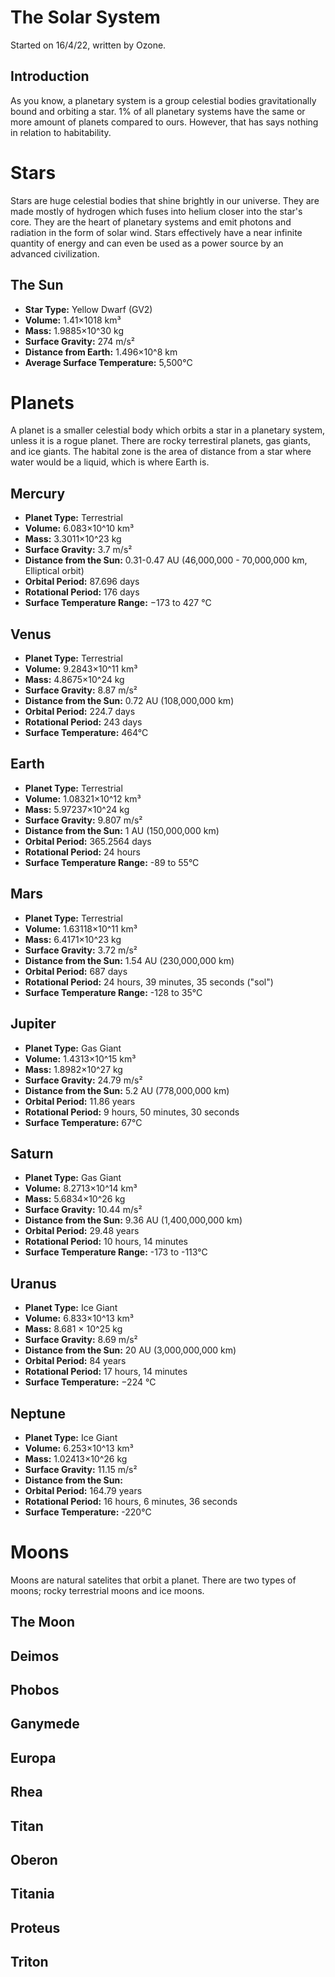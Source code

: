 # The Solar System

Started on 16/4/22, written by Ozone.

## Introduction

As you know, a planetary system is a group celestial bodies gravitationally bound and orbiting a star. 1% of all planetary systems have the same or more amount of planets compared to ours. However, that has says nothing in relation to habitability.




# Stars

Stars are huge celestial bodies that shine brightly in our universe. They are made mostly of hydrogen which fuses into helium closer into the star's core. They are the heart of planetary systems and emit photons and radiation in the form of solar wind. Stars effectively have a near infinite quantity of energy and can even be used as a power source by an advanced civilization.

## The Sun

- **Star Type:** Yellow Dwarf (GV2)
- **Volume:** 1.41×1018 km³
- **Mass:** 1.9885×10^30 kg
- **Surface Gravity:** 274 m/s²
- **Distance from Earth:** 1.496×10^8 km
- **Average Surface Temperature:** 5,500°C




# Planets

A planet is a smaller celestial body which orbits a star in a planetary system, unless it is a rogue planet. There are rocky terrestiral planets, gas giants, and ice giants. The habital zone is the area of distance from a star where water would be a liquid, which is where Earth is.

## Mercury

- **Planet Type:** Terrestrial
- **Volume:** 6.083×10^10 km³
- **Mass:** 3.3011×10^23 kg
- **Surface Gravity:** 3.7 m/s²
- **Distance from the Sun:** 0.31-0.47 AU (46,000,000 - 70,000,000 km, Elliptical orbit)
- **Orbital Period:** 87.696 days
- **Rotational Period:** 176 days
- **Surface Temperature Range:** −173 to 427 °C




## Venus

- **Planet Type:** Terrestrial
- **Volume:** 9.2843×10^11 km³
- **Mass:** 4.8675×10^24 kg
- **Surface Gravity:** 8.87 m/s²
- **Distance from the Sun:** 0.72 AU (108,000,000 km)
- **Orbital Period:** 224.7 days
- **Rotational Period:** 243 days
- **Surface Temperature:** 464°C




## Earth

- **Planet Type:** Terrestrial
- **Volume:** 1.08321×10^12 km³
- **Mass:** 5.97237×10^24 kg
- **Surface Gravity:** 9.807 m/s²
- **Distance from the Sun:** 1 AU (150,000,000 km)
- **Orbital Period:** 365.2564 days
- **Rotational Period:** 24 hours
- **Surface Temperature Range:** -89 to 55°C




## Mars

- **Planet Type:** Terrestrial
- **Volume:** 1.63118×10^11 km³
- **Mass:** 6.4171×10^23 kg
- **Surface Gravity:** 3.72 m/s²
- **Distance from the Sun:** 1.54 AU (230,000,000 km)
- **Orbital Period:** 687 days
- **Rotational Period:** 24 hours, 39 minutes, 35 seconds ("sol")
- **Surface Temperature Range:** -128 to 35°C




## Jupiter

- **Planet Type:** Gas Giant
- **Volume:** 1.4313×10^15 km³
- **Mass:** 1.8982×10^27 kg
- **Surface Gravity:** 24.79 m/s²
- **Distance from the Sun:** 5.2 AU (778,000,000 km)
- **Orbital Period:** 11.86 years
- **Rotational Period:** 9 hours, 50 minutes, 30 seconds
- **Surface Temperature:** 67°C




## Saturn

- **Planet Type:** Gas Giant
- **Volume:** 8.2713×10^14 km³
- **Mass:** 5.6834×10^26 kg
- **Surface Gravity:** 10.44 m/s²
- **Distance from the Sun:** 9.36 AU (1,400,000,000 km)
- **Orbital Period:** 29.48 years
- **Rotational Period:** 10 hours, 14 minutes
- **Surface Temperature Range:** -173 to -113°C




## Uranus

- **Planet Type:** Ice Giant
- **Volume:** 6.833×10^13 km³
- **Mass:** 8.681 × 10^25 kg
- **Surface Gravity:** 8.69 m/s²
- **Distance from the Sun:** 20 AU (3,000,000,000 km)
- **Orbital Period:** 84 years
- **Rotational Period:** 17 hours, 14 minutes
- **Surface Temperature:** −224 °C




## Neptune

- **Planet Type:** Ice Giant
- **Volume:** 6.253×10^13 km³ 
- **Mass:** 1.02413×10^26 kg
- **Surface Gravity:** 11.15 m/s²
- **Distance from the Sun:** 
- **Orbital Period:** 164.79 years
- **Rotational Period:** 16 hours, 6 minutes, 36 seconds
- **Surface Temperature:** -220°C




# Moons

Moons are natural satelites that orbit a planet. There are two types of moons; rocky terrestrial moons and ice moons.

## The Moon

## Deimos

## Phobos

## Ganymede

## Europa

## Rhea

## Titan

## Oberon

## Titania

## Proteus

## Triton
